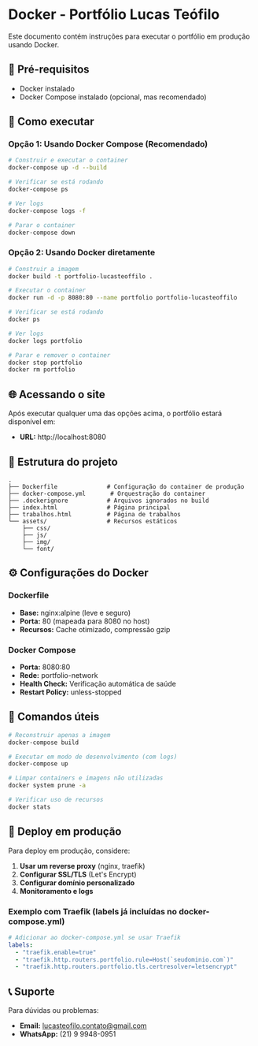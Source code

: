 # Docker - Portfólio Lucas Teófilo

Este documento contém instruções para executar o portfólio em produção usando Docker.

## 🐳 Pré-requisitos

- Docker instalado
- Docker Compose instalado (opcional, mas recomendado)

## 🚀 Como executar

### Opção 1: Usando Docker Compose (Recomendado)

```bash
# Construir e executar o container
docker-compose up -d --build

# Verificar se está rodando
docker-compose ps

# Ver logs
docker-compose logs -f

# Parar o container
docker-compose down
```

### Opção 2: Usando Docker diretamente

```bash
# Construir a imagem
docker build -t portfolio-lucasteoffilo .

# Executar o container
docker run -d -p 8080:80 --name portfolio portfolio-lucasteoffilo

# Verificar se está rodando
docker ps

# Ver logs
docker logs portfolio

# Parar e remover o container
docker stop portfolio
docker rm portfolio
```

## 🌐 Acessando o site

Após executar qualquer uma das opções acima, o portfólio estará disponível em:

- **URL:** http://localhost:8080

## 📁 Estrutura do projeto

```
.
├── Dockerfile              # Configuração do container de produção
├── docker-compose.yml       # Orquestração do container
├── .dockerignore           # Arquivos ignorados no build
├── index.html              # Página principal
├── trabalhos.html          # Página de trabalhos
└── assets/                 # Recursos estáticos
    ├── css/
    ├── js/
    ├── img/
    └── font/
```

## ⚙️ Configurações do Docker

### Dockerfile
- **Base:** nginx:alpine (leve e seguro)
- **Porta:** 80 (mapeada para 8080 no host)
- **Recursos:** Cache otimizado, compressão gzip

### Docker Compose
- **Porta:** 8080:80
- **Rede:** portfolio-network
- **Health Check:** Verificação automática de saúde
- **Restart Policy:** unless-stopped

## 🔧 Comandos úteis

```bash
# Reconstruir apenas a imagem
docker-compose build

# Executar em modo de desenvolvimento (com logs)
docker-compose up

# Limpar containers e imagens não utilizadas
docker system prune -a

# Verificar uso de recursos
docker stats
```

## 🚀 Deploy em produção

Para deploy em produção, considere:

1. **Usar um reverse proxy** (nginx, traefik)
2. **Configurar SSL/TLS** (Let's Encrypt)
3. **Configurar domínio personalizado**
4. **Monitoramento e logs**

### Exemplo com Traefik (labels já incluídas no docker-compose.yml)

```yaml
# Adicionar ao docker-compose.yml se usar Traefik
labels:
  - "traefik.enable=true"
  - "traefik.http.routers.portfolio.rule=Host(`seudominio.com`)"
  - "traefik.http.routers.portfolio.tls.certresolver=letsencrypt"
```

## 📞 Suporte

Para dúvidas ou problemas:
- **Email:** lucasteofilo.contato@gmail.com
- **WhatsApp:** (21) 9 9948-0951